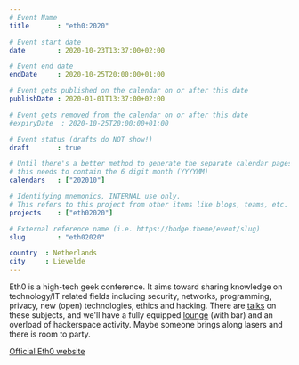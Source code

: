 ```yaml
---
# Event Name
title       : "eth0:2020"

# Event start date
date        : 2020-10-23T13:37:00+02:00

# Event end date
endDate     : 2020-10-25T20:00:00+01:00

# Event gets published on the calendar on or after this date
publishDate : 2020-01-01T13:37:00+02:00

# Event gets removed from the calendar on or after this date
#expiryDate  : 2020-10-25T20:00:00+01:00

# Event status (drafts do NOT show!)
draft       : true

# Until there's a better method to generate the separate calendar pages;
# this needs to contain the 6 digit month (YYYYMM)
calendars   : ["202010"]

# Identifying mnemonics, INTERNAL use only.
# This refers to this project from other items like blogs, teams, etc.
projects    : ["eth02020"]

# External reference name (i.e. https://bodge.theme/event/slug)
slug        : "eth02020"

country  : Netherlands
city     : Lievelde
---
```


Eth0 is a high-tech geek conference. It aims toward sharing knowledge on technology/IT related fields including security, networks, programming, privacy, new (open) technologies, ethics and hacking. There are [talks](https://wiki.eth0.nl/index.php/Eth0:2020_autumn_talks) on these subjects, and we'll have a fully equipped [lounge](https://wiki.eth0.nl/index.php/Lounge) (with bar) and an overload of hackerspace activity. Maybe someone brings along lasers and there is room to party.

[Official Eth0 website](https://wiki.eth0.nl)
